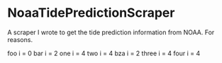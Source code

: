 NoaaTidePredictionScraper
=========================

A scraper I wrote to get the tide prediction information from NOAA. For reasons.

foo                 i = 0
    bar             i = 2
        one         i = 4
        two         i = 4
    bza             i = 2
        three       i = 4
        four        i = 4


